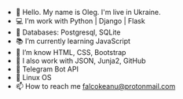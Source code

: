 - 👋 Hello. My name is Oleg. I'm live in Ukraine.
- 💻 I’m work with Python | Django | Flask
- 💾 Databases: Postgresql, SQLite
- 📚 I’m currently learning JavaScript
- 🎨 I’m know HTML, CSS, Bootstrap
- 🔨 I also work with JSON, Junja2, GitHub
- 🤖 Telegram Bot API
- 🐧 Linux OS
- 📫 How to reach me falcokeanu@protonmail.com

<!---
Keanu13/Keanu13 is a ✨ special ✨ repository because its `README.md` (this file) appears on your GitHub profile.
You can click the Preview link to take a look at your changes.
--->
